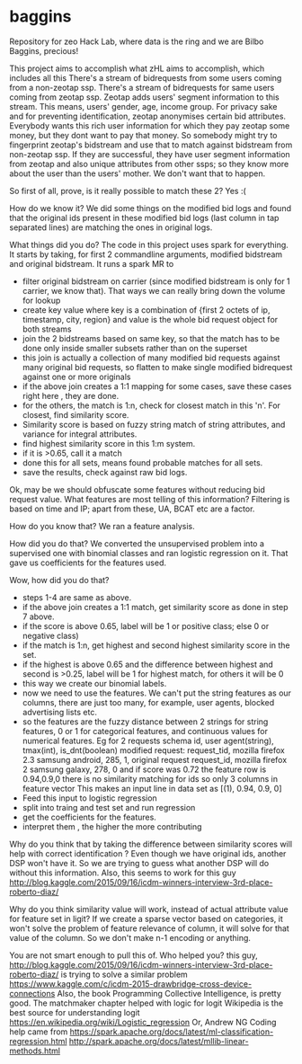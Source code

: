 # baggins
Repository for zeo Hack Lab, where data is the ring and we are Bilbo Baggins, precious! 

This project aims to accomplish what zHL aims to accomplish, which includes all this
There's a stream of bidrequests from some users coming from a non-zeotap ssp.
There's a stream of bidrequests for same users coming from zeotap ssp. Zeotap adds users' segment information to this stream. This means, users' gender, age, income group.
For privacy sake and for preventing identification, zeotap anonymises certain bid attributes. 
Everybody wants this rich user information for which they pay zeotap some money, but they dont want to pay that money.
So somebody might try to fingerprint zeotap's bidstream and use that to match against bidstream from non-zeotap ssp.
If they are successful, they have user segment information from zeotap and also unique attributes from other ssps; so they know more about the user than the users' mother.
We don't want that to happen.

So first of all, prove, is it really possible to match these 2?
Yes :(

How do we know it?
We did some things on the modified bid logs and found that the original ids present in these modified bid logs (last column in tap separated lines) are matching the ones in original logs.


What things did you do?
The code in this project uses spark for everything. It starts by taking, for first 2 commandline arguments, modified bidstream and original bidstream. It runs a spark MR to
- filter original bidstream on carrier (since modified bidstream is only for 1 carrier, we know that). That ways we can really bring down the volume for lookup
- create key value where key is a combination of {first 2 octets of ip, timestamp, city, region} and value is the whole bid request object for both streams
- join the 2 bidstreams based on same key, so that the match has to be done only inside smaller subsets rather than on the superset 
- this join is actually a collection of many modified bid requests against many original bid requests, so flatten to make single modified bidrequest against one or more originals
- if the above join creates a 1:1 mapping for some cases, save these cases right here , they are done.
- for the others, the match is 1:n, check for closest match in this 'n'. For closest, find similarity score.
- Similarity score is based on fuzzy string match of string attributes, and variance for integral attributes.
- find highest similarity score in this 1:m system. 
- if it is >0.65, call it a match
- done this for all sets, means found probable matches for all sets. 
- save the results, check against raw bid logs.

Ok, may be we should obfuscate some features without reducing bid request value. What features are most telling of this information?
Filtering is based on time and IP; apart from these, UA, BCAT etc are a factor.

How do you know that?
We ran a feature analysis.

How did you do that?
We converted the unsupervised problem into a supervised one with binomial classes and ran logistic regression on it. That gave us coefficients for the features used. 

Wow, how did you do that?
- steps 1-4 are same as above.
- if the above join creates a 1:1 match, get similarity score as done in step 7 above.
- if the score is above 0.65, label will be 1 or positive class; else 0 or negative class)
- if the match is 1:n, get highest and second highest similarity score in the set.
- if the highest is above 0.65 and the difference between highest and second is >0.25, label will be 1 for highest match, for others it will be 0
- this way we create our binomial labels. 
- now we need to use the features. We can't put the string features as our columns, there are just too many, for example, user agents, blocked advertising lists etc. 
- so the features are the fuzzy distance between 2 strings for string features, 0 or 1 for categorical features, and continuous values for numerical features.
Eg
for 2 requests
schema
id, user agent(string), tmax(int), is_dnt(boolean)
modified request:
request_tid, mozilla firefox 2.3 samsung android, 285, 1, 
original request
request_id, mozilla firefox 2 samsung galaxy, 278, 0
and if score was 0.72
the feature row is
0.94,0.9,0 
there is no similarity matching for ids so only 3 columns in feature vector
This makes an input line in data set as
[(1), 0.94, 0.9, 0]
- Feed this input to logistic regression
- split into traing and test set and run regression
- get the coefficients for the features.
- interpret them , the higher the more contributing

Why do you think that by taking the difference between similarity scores will help with correct identification ?
Even though we have original ids, another DSP won't have it. So we are trying to guess what another DSP will do without this information. Also, this seems to work for this guy 
http://blog.kaggle.com/2015/09/16/icdm-winners-interview-3rd-place-roberto-diaz/

Why do you think similarity value will work, instead of actual attribute value for feature set in ligit?
If we create a sparse vector based on categories, it won't solve the problem of feature relevance of column, it will solve for that value of the column. So we don't make n-1 encoding or anything.

You are not smart enough to pull this of. Who helped you?
this guy, 
http://blog.kaggle.com/2015/09/16/icdm-winners-interview-3rd-place-roberto-diaz/
is trying to solve a similar problem
https://www.kaggle.com/c/icdm-2015-drawbridge-cross-device-connections
Also, the book Programming Collective Intelligence, is pretty good. The matchmaker chapter helped with logic for logit
Wikipedia is the best source for understanding logit
https://en.wikipedia.org/wiki/Logistic_regression
Or, Andrew NG
Coding help came from 
https://spark.apache.org/docs/latest/ml-classification-regression.html
http://spark.apache.org/docs/latest/mllib-linear-methods.html













